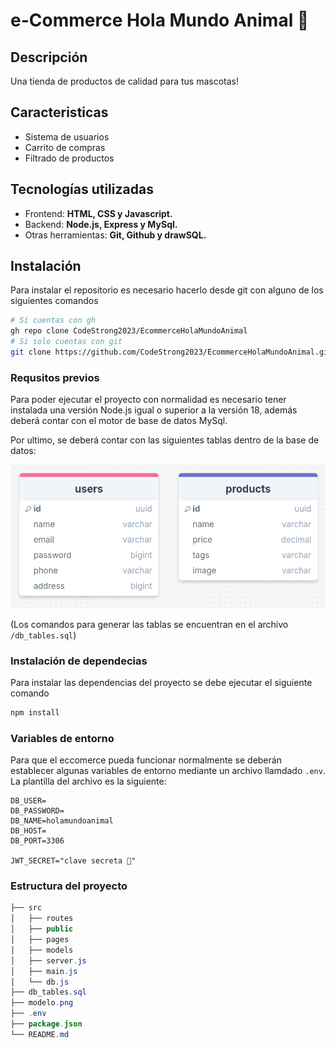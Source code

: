 # e-Commerce Hola Mundo Animal 🐶

## Descripción

Una tienda de productos de calidad para tus mascotas!

## Caracteristicas

- Sistema de usuarios
- Carrito de compras
- Filtrado de productos

## Tecnologías utilizadas

- Frontend: **HTML, CSS y Javascript.**
- Backend: **Node.js, Express y MySql.**
- Otras herramientas: **Git, Github y drawSQL.**

## Instalación

Para instalar el repositorio es necesario hacerlo desde git con alguno de los siguientes comandos

```bash
# Sí cuentas con gh
gh repo clone CodeStrong2023/EcommerceHolaMundoAnimal
# Si solo cuentas con git
git clone https://github.com/CodeStrong2023/EcommerceHolaMundoAnimal.git
```

### Requsitos previos

Para poder ejecutar el proyecto con normalidad es necesario tener instalada una versión Node.js igual o superior a la versión 18, además deberá contar con el motor de base de datos MySql.

Por ultimo, se deberá contar con las siguientes tablas dentro de la base de datos:

![Base de datos](/db_diagram.png)

(Los comandos para generar las tablas se encuentran en el archivo `/db_tables.sql`)

### Instalación de dependecias

Para instalar las dependencias del proyecto se debe ejecutar el siguiente comando

```bash
npm install
```

### Variables de entorno

Para que el eccomerce pueda funcionar normalmente se deberán establecer algunas variables de entorno mediante un archivo llamdado `.env`. La plantilla del archivo es la siguiente:

```plaintext
DB_USER=
DB_PASSWORD=
DB_NAME=holamundoanimal
DB_HOST=
DB_PORT=3306

JWT_SECRET="clave secreta 🤫"
```
### Estructura del proyecto

```java
├── src
│   ├── routes
│   ├── public
│   ├── pages
│   ├── models
│   ├── server.js
│   ├── main.js
│   └── db.js
├── db_tables.sql
├── modelo.png
├── .env
├── package.json
└── README.md
```
